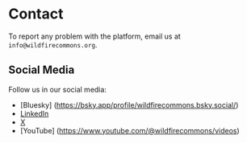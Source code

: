 # Contact

To report any problem with the platform, email us at `info@wildfirecommons.org`. 

## Social Media

Follow us in our social media:

- [Bluesky] (https://bsky.app/profile/wildfirecommons.bsky.social/)
- [LinkedIn](https://www.linkedin.com/groups/14463867/)
- [X](https://x.com/wildfirecommons/)
- [YouTube] (https://www.youtube.com/@wildfirecommons/videos)